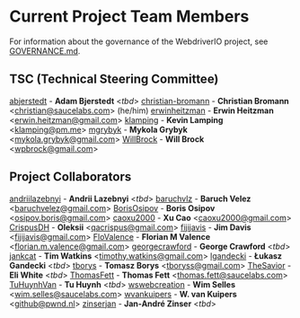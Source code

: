 # Current Project Team Members

For information about the governance of the WebdriverIO project, see [GOVERNANCE.md](/GOVERNANCE.md).

## TSC (Technical Steering Committee)

[abjerstedt](https://github.com/abjerstedt) - __Adam Bjerstedt__ <_tbd_>
[christian-bromann](https://github.com/christian-bromann) - __Christian Bromann__ <[christian@saucelabs.com](christian@saucelabs.com)> (he/him)
[erwinheitzman](https://github.com/erwinheitzman) - __Erwin Heitzman__ <[erwin.heitzman@gmail.com](erwin.heitzman@gmail.com)>
[klamping](https://github.com/klamping) - __Kevin Lamping__ <[klamping@pm.me](klamping@pm.me)>
[mgrybyk](https://github.com/mgrybyk) - __Mykola Grybyk__ <[mykola.grybyk@gmail.com](mykola.grybyk@gmail.com)>
[WillBrock](https://github.com/WillBrock) - __Will Brock__ <[wpbrock@gmail.com](wpbrock@gmail.com)>

## Project Collaborators

[andriilazebnyi](https://github.com/andriilazebnyi) - __Andrii Lazebnyi__ <_tbd_>
[baruchvlz](https://github.com/baruchvlz) - __Baruch Velez__ <[baruchvelez@gmail.com](baruchvelez@gmail.com)>
[BorisOsipov](https://github.com/BorisOsipov) - __Boris Osipov__ <[osipov.boris@gmail.com](osipov.boris@gmail.com)>
[caoxu2000](https://github.com/caoxu2000) - __Xu Cao__ <[caoxu2000@gmail.com](caoxu2000@gmail.com)>
[CrispusDH](https://github.com/CrispusDH) - __Oleksii__ <[qacrispus@gmail.com](qacrispus@gmail.com)>
[fijijavis](https://github.com/fijijavis) - __Jim Davis__ <[fijijavis@gmail.com](fijijavis@gmail.com)>
[FloValence](https://github.com/FloValence) - __Florian M Valence__ <[florian.m.valence@gmail.com](florian.m.valence@gmail.com)>
[georgecrawford](https://github.com/georgecrawford) - __George Crawford__ <_tbd_>
[jankcat](https://github.com/jankcat) - __Tim Watkins__ <[timothy.watkins@gmail.com](timothy.watkins@gmail.com)>
[lgandecki](https://github.com/lgandecki) - __Łukasz Gandecki__ <_tbd_>
[tborys](https://github.com/tborys) - __Tomasz Borys__ <[tboryss@gmail.com](tboryss@gmail.com)>
[TheSavior](https://github.com/TheSavior) - __Eli White__ <_tbd_>
[ThomasFett](https://github.com/ThomasFett) - __Thomas Fett__ <[thomas.fett@saucelabs.com](thomas.fett@saucelabs.com)>
[TuHuynhVan](https://github.com/TuHuynhVan) - __Tu Huynh__ <_tbd_>
[wswebcreation](https://github.com/wswebcreation) - __Wim Selles__ <[wim.selles@saucelabs.com](wim.selles@saucelabs.com)>
[wvankuipers](https://github.com/wvankuipers) - __W. van Kuipers__ <[github@pwnd.nl](github@pwnd.nl)>
[zinserjan](https://github.com/zinserjan) - __Jan-André Zinser__ <_tbd_>
